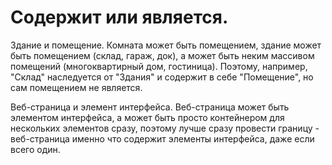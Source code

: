 # Содержит или является.

Здание и помещение. Комната может быть помещением, здание может быть помещением (склад, гараж, док), а может быть неким массивом помещений (многоквартирный дом, гостиница).
Поэтому, например, "Склад" наследуется от "Здания" и содержит в себе "Помещение", но сам помещением не является.

Веб-страница и элемент интерфейса. Веб-страница может быть элементом интерфейса, а может быть просто контейнером для нескольких элементов сразу, поэтому лучше сразу провести границу - веб-страница именно что содержит элементы интерфейса, даже если всего один.